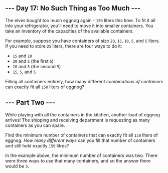 ## --- Day 17: No Such Thing as Too Much ---

The elves bought too much eggnog again - `` 150 `` liters this time. To fit it all into your refrigerator, you'll need to move it into smaller containers. You take an inventory of the capacities of the available containers.

For example, suppose you have containers of size `` 20 ``, `` 15 ``, `` 10 ``, `` 5 ``, and `` 5 `` liters. If you need to store `` 25 `` liters, there are four ways to do it:

*   `` 15 `` and `` 10 ``
*   `` 20 `` and `` 5 `` (the first `` 5 ``)
*   `` 20 `` and `` 5 `` (the second `` 5 ``)
*   `` 15 ``, `` 5 ``, and `` 5 ``

Filling all containers entirely, how many different _combinations of containers_ can exactly fit all `` 150 `` liters of eggnog?

## --- Part Two ---

While playing with all the containers in the kitchen, another load of eggnog <span title="Apparently, Amazon ships to the North Pole now.">arrives</span>! The shipping and receiving department is requesting as many containers as you can spare.

Find the minimum number of containers that can exactly fit all `` 150 `` liters of eggnog. _How many different ways_ can you fill that number of containers and still hold exactly `` 150 `` litres?

In the example above, the minimum number of containers was two. There were three ways to use that many containers, and so the answer there would be `` 3 ``.